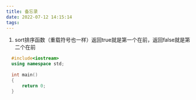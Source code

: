```yaml
---
title: 备忘录
date: 2022-07-12 14:15:14
tags:
---
```


1. sort排序函数（重载符号也一样）返回true就是第一个在前，返回false就是第二个在前
 ```cpp
   #include<iostream>
   using namespace std;
   
   int main()
   {
       return 0;
   }
   ```

